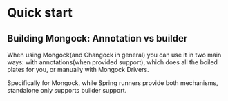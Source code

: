 # Quick start

## Building Mongock: Annotation vs builder

When using Mongock\(and Changock in general\) you can use it in two main ways: with annotations\(when provided support\), which does all the boiled plates for you, or manually with Mongock Drivers.

Specifically for Mongock, while Spring runners provide both mechanisms, standalone only supports builder support.  

